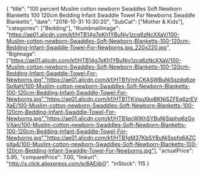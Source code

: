 {
	"title": "100 percent Muslim cotton newborn Swaddles Soft Newborn Blanketts 100 120cm Bedding Infant Swaddle Towel For Newborns Swaddle Blanketts",
	"date": "2018-10-31 10:30:20",
	"SubCat": ["Mother & Kids"],
	"categories": ["Bedding"],
	"thumbnailImage": "https://ae01.alicdn.com/kf/HTB14g7pKh1YBuNjy1zcq6zNcXXaV/100-Muslim-cotton-newborn-Swaddles-Soft-Newborn-Blanketts-100-120cm-Bedding-Infant-Swaddle-Towel-For-Newborns.jpg_220x220.jpg",
	"BigImage": ["https://ae01.alicdn.com/kf/HTB14g7pKh1YBuNjy1zcq6zNcXXaV/100-Muslim-cotton-newborn-Swaddles-Soft-Newborn-Blanketts-100-120cm-Bedding-Infant-Swaddle-Towel-For-Newborns.jpg","https://ae01.alicdn.com/kf/HTB1VmhCKASWBuNjSszdq6zeSpXaH/100-Muslim-cotton-newborn-Swaddles-Soft-Newborn-Blanketts-100-120cm-Bedding-Infant-Swaddle-Towel-For-Newborns.jpg","https://ae01.alicdn.com/kf/HTB1TKVquXkoBKNjSZFEq6zrEVXaE/100-Muslim-cotton-newborn-Swaddles-Soft-Newborn-Blanketts-100-120cm-Bedding-Infant-Swaddle-Towel-For-Newborns.jpg","https://ae01.alicdn.com/kf/HTB1pcWIKhSYBuNjSsphq6zGvVXan/100-Muslim-cotton-newborn-Swaddles-Soft-Newborn-Blanketts-100-120cm-Bedding-Infant-Swaddle-Towel-For-Newborns.jpg","https://ae01.alicdn.com/kf/HTB1gM37KbSYBuNjSspfq6AZCpXa4/100-Muslim-cotton-newborn-Swaddles-Soft-Newborn-Blanketts-100-120cm-Bedding-Infant-Swaddle-Towel-For-Newborns.jpg"],
	"actualPrice": 5.95,
	"comparePrice": 7.00,
	"linkurl": "http://s.click.aliexpress.com/e/6AEiibO",
	"inStock": 115
}
